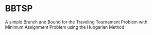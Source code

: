 # BBTSP
A simple Branch and Bound for the Traveling Tournament Problem with Minimum Assignment Problem using the Hungarian Method

